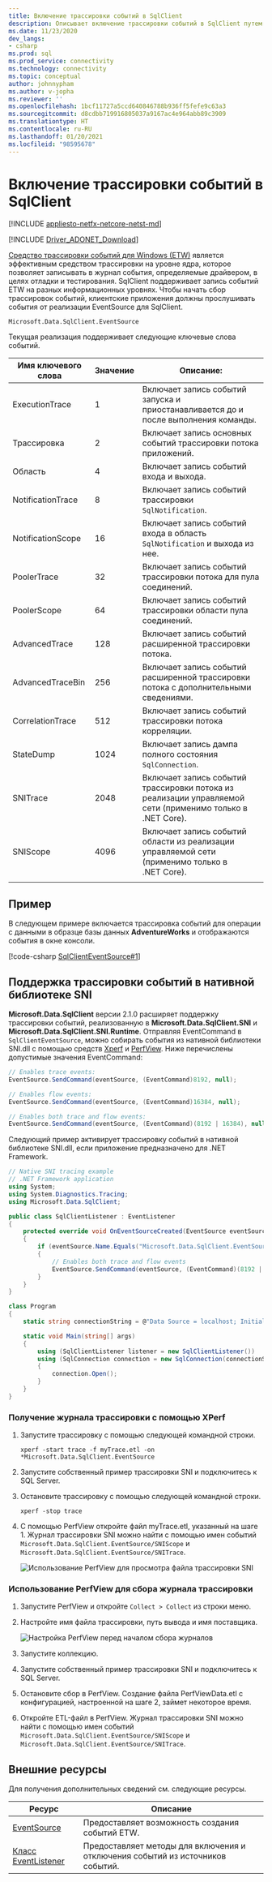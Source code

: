 ```yaml
---
title: Включение трассировки событий в SqlClient
description: Описывает включение трассировки событий в SqlClient путем реализации прослушивателя событий и доступа к данным события.
ms.date: 11/23/2020
dev_langs:
- csharp
ms.prod: sql
ms.prod_service: connectivity
ms.technology: connectivity
ms.topic: conceptual
author: johnnypham
ms.author: v-jopha
ms.reviewer: ''
ms.openlocfilehash: 1bcf11727a5ccd640846788b936ff5fefe9c63a3
ms.sourcegitcommit: d8cdbb719916805037a9167ac4e964abb89c3909
ms.translationtype: HT
ms.contentlocale: ru-RU
ms.lasthandoff: 01/20/2021
ms.locfileid: "98595678"
---
```

# <a name="enable-event-tracing-in-sqlclient"></a>Включение трассировки событий в SqlClient

[!INCLUDE [appliesto-netfx-netcore-netst-md](../../includes/appliesto-netfx-netcore-netst-md.md)]

[!INCLUDE [Driver_ADONET_Download](../../includes/driver_adonet_download.md)]

[Средство трассировки событий для Windows (ETW)](/windows/win32/etw/event-tracing-portal) является эффективным средством трассировки на уровне ядра, которое позволяет записывать в журнал события, определяемые драйвером, в целях отладки и тестирования. SqlClient поддерживает запись событий ETW на разных информационных уровнях. Чтобы начать сбор трассировок событий, клиентские приложения должны прослушивать события от реализации EventSource для SqlClient.

```
Microsoft.Data.SqlClient.EventSource
```

Текущая реализация поддерживает следующие ключевые слова событий.

| Имя ключевого слова | Значение | Описание: |
| ------------ | ----- | ----------- |
| ExecutionTrace | 1 | Включает запись событий запуска и приостанавливается до и после выполнения команды. |
| Трассировка | 2 | Включает запись основных событий трассировки потока приложений. |
| Область | 4 | Включает запись событий входа и выхода. |
| NotificationTrace | 8 | Включает запись событий трассировки `SqlNotification`. |
| NotificationScope | 16 | Включает запись событий входа в область `SqlNotification` и выхода из нее. |
| PoolerTrace | 32 | Включает запись событий трассировки потока для пула соединений. |
| PoolerScope | 64 | Включает запись событий трассировки области пула соединений. |
| AdvancedTrace | 128 | Включает запись событий расширенной трассировки потока. |
| AdvancedTraceBin  | 256 | Включает запись событий расширенной трассировки потока с дополнительными сведениями. |
| CorrelationTrace | 512 | Включает запись событий трассировки потока корреляции. |
| StateDump | 1024 | Включает запись дампа полного состояния `SqlConnection`. |
| SNITrace | 2048 | Включает запись событий трассировки потока из реализации управляемой сети (применимо только в .NET Core). |
| SNIScope | 4096 | Включает запись событий области из реализации управляемой сети (применимо только в .NET Core). |
|||

## <a name="example"></a>Пример
В следующем примере включается трассировка событий для операции с данными в образце базы данных **AdventureWorks** и отображаются события в окне консоли.

[!code-csharp [SqlClientEventSource#1](~/../sqlclient/doc/samples/SqlClientEventSource.cs#1)]

## <a name="event-tracing-support-in-native-sni"></a>Поддержка трассировки событий в нативной библиотеке SNI

**Microsoft.Data.SqlClient** версии 2.1.0 расширяет поддержку трассировки событий, реализованную в **Microsoft.Data.SqlClient.SNI** и **Microsoft.Data.SqlClient.SNI.Runtime**. Отправляя EventCommand в `SqlClientEventSource`, можно собирать события из нативной библиотеки SNI.dll с помощью средств [Xperf](/windows-hardware/test/wpt/) и [PerfView](https://github.com/microsoft/perfview). Ниже перечислены допустимые значения EventCommand:

```cs
// Enables trace events:
EventSource.SendCommand(eventSource, (EventCommand)8192, null);

// Enables flow events:
EventSource.SendCommand(eventSource, (EventCommand)16384, null);

// Enables both trace and flow events:
EventSource.SendCommand(eventSource, (EventCommand)(8192 | 16384), null);
```

Следующий пример активирует трассировку событий в нативной библиотеке SNI.dll, если приложение предназначено для .NET Framework. 

```cs
// Native SNI tracing example
// .NET Framework application
using System;
using System.Diagnostics.Tracing;
using Microsoft.Data.SqlClient;

public class SqlClientListener : EventListener
{
    protected override void OnEventSourceCreated(EventSource eventSource)
    {
        if (eventSource.Name.Equals("Microsoft.Data.SqlClient.EventSource"))
        {
            // Enables both trace and flow events
            EventSource.SendCommand(eventSource, (EventCommand)(8192 | 16384), null);
        }
    }
}

class Program
{
    static string connectionString = @"Data Source = localhost; Initial Catalog = AdventureWorks;Integrated Security=true;";

    static void Main(string[] args)
    {
        using (SqlClientListener listener = new SqlClientListener())
        using (SqlConnection connection = new SqlConnection(connectionString))
        {
            connection.Open();
        }        
    }
}
```

### <a name="use-xperf-to-collect-trace-log"></a>Получение журнала трассировки с помощью XPerf

1. Запустите трассировку с помощью следующей командной строки.

   ```
   xperf -start trace -f myTrace.etl -on *Microsoft.Data.SqlClient.EventSource
   ```
   
2. Запустите собственный пример трассировки SNI и подключитесь к SQL Server.

3. Остановите трассировку с помощью следующей командной строки.

   ```
   xperf -stop trace
   ```
   
4. С помощью PerfView откройте файл myTrace.etl, указанный на шаге 1. Журнал трассировки SNI можно найти с помощью имен событий `Microsoft.Data.SqlClient.EventSource/SNIScope` и `Microsoft.Data.SqlClient.EventSource/SNITrace`. 

   ![Использование PerfView для просмотра файла трассировки SNI](media/view-event-trace-native-sni.png)


### <a name="use-perfview-to-collect-trace-log"></a>Использование PerfView для сбора журнала трассировки

1. Запустите PerfView и откройте `Collect > Collect` из строки меню.

2. Настройте имя файла трассировки, путь вывода и имя поставщика.

   ![Настройка PerfView перед началом сбора журналов](media/collect-event-trace-native-sni.png)
   
3. Запустите коллекцию.

4. Запустите собственный пример трассировки SNI и подключитесь к SQL Server.

5. Остановите сбор в PerfView. Создание файла PerfViewData.etl с конфигурацией, настроенной на шаге 2, займет некоторое время.

6. Откройте ETL-файл в PerfView. Журнал трассировки SNI можно найти с помощью имен событий `Microsoft.Data.SqlClient.EventSource/SNIScope` и `Microsoft.Data.SqlClient.EventSource/SNITrace`. 


## <a name="external-resources"></a>Внешние ресурсы  
Для получения дополнительных сведений см. следующие ресурсы.  
  
|Ресурс|Описание|  
|--------------|-----------------|  
|[EventSource](/dotnet/api/system.diagnostics.tracing.eventsource)|Предоставляет возможность создания событий ETW.| 
|[Класс EventListener](/dotnet/api/system.diagnostics.tracing.eventlistener)|Предоставляет методы для включения и отключения событий из источников событий.|